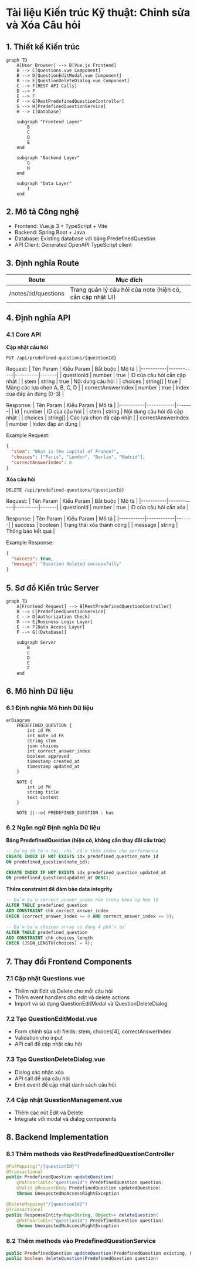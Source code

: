 # Tài liệu Kiến trúc Kỹ thuật: Chỉnh sửa và Xóa Câu hỏi

## 1. Thiết kế Kiến trúc

```mermaid
graph TD
    A[User Browser] --> B[Vue.js Frontend]
    B --> C[Questions.vue Component]
    B --> D[QuestionEditModal.vue Component]
    B --> E[QuestionDeleteDialog.vue Component]
    C --> F[REST API Calls]
    D --> F
    E --> F
    F --> G[RestPredefinedQuestionController]
    G --> H[PredefinedQuestionService]
    H --> I[Database]

    subgraph "Frontend Layer"
        B
        C
        D
        E
    end

    subgraph "Backend Layer"
        G
        H
    end

    subgraph "Data Layer"
        I
    end
```

## 2. Mô tả Công nghệ

- Frontend: Vue.js 3 + TypeScript + Vite
- Backend: Spring Boot + Java
- Database: Existing database với bảng PredefinedQuestion
- API Client: Generated OpenAPI TypeScript client

## 3. Định nghĩa Route

| Route | Mục đích |
|-------|----------|
| /notes/:id/questions | Trang quản lý câu hỏi của note (hiện có, cần cập nhật UI) |

## 4. Định nghĩa API

### 4.1 Core API

**Cập nhật câu hỏi**
```
PUT /api/predefined-questions/{questionId}
```

Request:
| Tên Param | Kiểu Param | Bắt buộc | Mô tả |
|-----------|------------|----------|-------|
| questionId | number | true | ID của câu hỏi cần cập nhật |
| stem | string | true | Nội dung câu hỏi |
| choices | string[] | true | Mảng các lựa chọn A, B, C, D |
| correctAnswerIndex | number | true | Index của đáp án đúng (0-3) |

Response:
| Tên Param | Kiểu Param | Mô tả |
|-----------|------------|-------|
| id | number | ID của câu hỏi |
| stem | string | Nội dung câu hỏi đã cập nhật |
| choices | string[] | Các lựa chọn đã cập nhật |
| correctAnswerIndex | number | Index đáp án đúng |

Example Request:
```json
{
  "stem": "What is the capital of France?",
  "choices": ["Paris", "London", "Berlin", "Madrid"],
  "correctAnswerIndex": 0
}
```

**Xóa câu hỏi**
```
DELETE /api/predefined-questions/{questionId}
```

Request:
| Tên Param | Kiểu Param | Bắt buộc | Mô tả |
|-----------|------------|----------|-------|
| questionId | number | true | ID của câu hỏi cần xóa |

Response:
| Tên Param | Kiểu Param | Mô tả |
|-----------|------------|-------|
| success | boolean | Trạng thái xóa thành công |
| message | string | Thông báo kết quả |

Example Response:
```json
{
  "success": true,
  "message": "Question deleted successfully"
}
```

## 5. Sơ đồ Kiến trúc Server

```mermaid
graph TD
    A[Frontend Request] --> B[RestPredefinedQuestionController]
    B --> C[PredefinedQuestionService]
    C --> D[Authorization Check]
    D --> E[Business Logic Layer]
    E --> F[Data Access Layer]
    F --> G[(Database)]

    subgraph Server
        B
        C
        D
        E
        F
    end
```

## 6. Mô hình Dữ liệu

### 6.1 Định nghĩa Mô hình Dữ liệu

```mermaid
erDiagram
    PREDEFINED_QUESTION {
        int id PK
        int note_id FK
        string stem
        json choices
        int correct_answer_index
        boolean approved
        timestamp created_at
        timestamp updated_at
    }
    
    NOTE {
        int id PK
        string title
        text content
    }
    
    NOTE ||--o{ PREDEFINED_QUESTION : has
```

### 6.2 Ngôn ngữ Định nghĩa Dữ liệu

**Bảng PredefinedQuestion (hiện có, không cần thay đổi cấu trúc)**
```sql
-- Bảng đã tồn tại, chỉ cần thêm index cho performance
CREATE INDEX IF NOT EXISTS idx_predefined_question_note_id 
ON predefined_question(note_id);

CREATE INDEX IF NOT EXISTS idx_predefined_question_updated_at 
ON predefined_question(updated_at DESC);
```

**Thêm constraint để đảm bảo data integrity**
```sql
-- Đảm bảo correct_answer_index nằm trong khoảng hợp lệ
ALTER TABLE predefined_question 
ADD CONSTRAINT chk_correct_answer_index 
CHECK (correct_answer_index >= 0 AND correct_answer_index <= 3);

-- Đảm bảo choices array có đúng 4 phần tử
ALTER TABLE predefined_question 
ADD CONSTRAINT chk_choices_length 
CHECK (JSON_LENGTH(choices) = 4);
```

## 7. Thay đổi Frontend Components

### 7.1 Cập nhật Questions.vue
- Thêm nút Edit và Delete cho mỗi câu hỏi
- Thêm event handlers cho edit và delete actions
- Import và sử dụng QuestionEditModal và QuestionDeleteDialog

### 7.2 Tạo QuestionEditModal.vue
- Form chỉnh sửa với fields: stem, choices[4], correctAnswerIndex
- Validation cho input
- API call để cập nhật câu hỏi

### 7.3 Tạo QuestionDeleteDialog.vue
- Dialog xác nhận xóa
- API call để xóa câu hỏi
- Emit event để cập nhật danh sách câu hỏi

### 7.4 Cập nhật QuestionManagement.vue
- Thêm các nút Edit và Delete
- Integrate với modal và dialog components

## 8. Backend Implementation

### 8.1 Thêm methods vào RestPredefinedQuestionController
```java
@PutMapping("/{questionId}")
@Transactional
public PredefinedQuestion updateQuestion(
    @PathVariable("questionId") PredefinedQuestion question,
    @Valid @RequestBody PredefinedQuestion updatedQuestion)
    throws UnexpectedNoAccessRightException

@DeleteMapping("/{questionId}")
@Transactional
public ResponseEntity<Map<String, Object>> deleteQuestion(
    @PathVariable("questionId") PredefinedQuestion question)
    throws UnexpectedNoAccessRightException
```

### 8.2 Thêm methods vào PredefinedQuestionService
```java
public PredefinedQuestion updateQuestion(PredefinedQuestion existing, PredefinedQuestion updated)
public boolean deleteQuestion(PredefinedQuestion question)
```